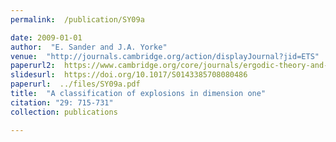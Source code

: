 ```yaml
---
permalink:  /publication/SY09a

date: 2009-01-01
author:  "E. Sander and J.A. Yorke"
venue:  "http://journals.cambridge.org/action/displayJournal?jid=ETS"
paperurl2:  https://www.cambridge.org/core/journals/ergodic-theory-and-dynamical-systems/article/abs/classification-of-explosions-in-dimension-one/AF4E1480E78DDBED1503E21A39B384D1
slidesurl:  https://doi.org/10.1017/S0143385708080486
paperurl:  ../files/SY09a.pdf
title:  "A classification of explosions in dimension one"
citation: "29: 715-731"
collection: publications

---
```

